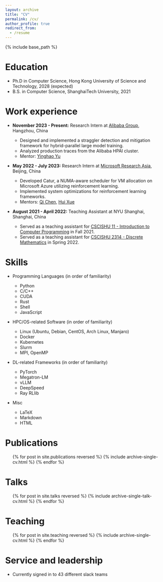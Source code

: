 ```yaml
---
layout: archive
title: "CV"
permalink: /cv/
author_profile: true
redirect_from:
  - /resume
---
```


{% include base_path %}

Education
======
* Ph.D in Computer Science, Hong Kong University of Science and Technology, 2028 (expected)
* B.S. in Computer Science, ShanghaiTech University, 2021

Work experience
======
* **November 2023 - Present:** Research Intern at [Alibaba Group](https://www.alibabagroup.com/en-US/), Hangzhou, China
  * Designed and implemented a straggler detection and mitigation framework for hybrid-parallel large model training.
  * Analyzed production traces from the Alibaba HPAI cluster.
  * Mentor: [Yinghao Yu](https://scholar.google.com/citations?user=_YgjRn0AAAAJ&hl=en&oi=ao)

* **May 2022 - July 2023:** Research Intern at [Microsoft Research Asia](https://www.microsoft.com/en-us/research/lab/microsoft-research-asia/), Beijing, China
  * Developed Catur, a NUMA-aware scheduler for VM allocation on Microsoft Azure utilizing reinforcement learning.
  * Implemented system optimizations for reinforcement learning frameworks.
  * Mentors: [Qi Chen](https://www.microsoft.com/en-us/research/people/cheqi/), [Hui Xue](https://www.microsoft.com/en-us/research/people/xuehui/)

* **August 2021 - April 2022:** Teaching Assistant at NYU Shanghai, Shanghai, China
  * Served as a teaching assistant for [CSCISHU 11 - Introduction to Computer Programming](https://bulletins.nyu.edu/courses/csci_shu/) in Fall 2021.
  * Served as a teaching assistant for [CSCISHU 2314 - Discrete Mathematics](https://shanghai.nyu.edu/academics/majors/computer-science) in Spring 2022.
  
Skills
======
- Programming Languages (in order of familiarity)
  * Python
  * C/C++
  * CUDA
  * Rust
  * Shell
  * JavaScript

- HPC/OS-related Software (in order of familiarity)
  * Linux (Ubuntu, Debian, CentOS, Arch Linux, Manjaro)
  * Docker
  * Kubernetes
  * Slurm
  * MPI, OpenMP

- DL-related Frameworks (in order of familiarity)
  * PyTorch
  * Megatron-LM
  * vLLM
  * DeepSpeed
  * Ray RLlib

- Misc
  * LaTeX
  * Markdown
  * HTML

Publications
======
  <ul>{% for post in site.publications reversed %}
    {% include archive-single-cv.html %}
  {% endfor %}</ul>
  
Talks
======
  <ul>{% for post in site.talks reversed %}
    {% include archive-single-talk-cv.html  %}
  {% endfor %}</ul>
  
Teaching
======
  <ul>{% for post in site.teaching reversed %}
    {% include archive-single-cv.html %}
  {% endfor %}</ul>
  
Service and leadership
======
* Currently signed in to 43 different slack teams
